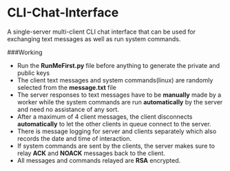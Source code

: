 # CLI-Chat-Interface

A single-server multi-client CLI chat interface that can be used for exchanging text messages as well as run system commands.

###Working

 * Run the __RunMeFirst.py__ file before anything to generate the private and public keys
 * The client text messages and system commands(linux) are randomly selected from the __message.txt__ file
 * The server responses to text messages have to be __manually__ made by a worker while the system commands are run
   __automatically__ by the server and need no assistance of any sort.
 * After a maximum of 4 client messages, the client disconnects __automatically__ to let the other clients in queue connect
   to the server.
 * There is message logging for server and clients separately which also records the date and time of interaction.
 * If system commands are sent by the clients, the server makes sure to relay __ACK__ and __NOACK__ messages back to 
   the client.
 * All messages and commands relayed are __RSA__ encrypted.
